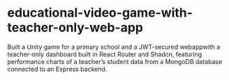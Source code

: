# educational-video-game-with-teacher-only-web-app
Built a Unity game for a primary school and a JWT-secured  webappwith a teacher-only dashboard built in React Router and Shadcn, featuring performance charts of a  teacher’s student data from a MongoDB database connected to an Express backend.
